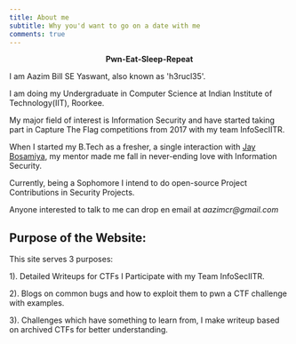 ```yaml
---
title: About me
subtitle: Why you'd want to go on a date with me
comments: true
---
```


<center><b>Pwn-Eat-Sleep-Repeat</b> </center>

I am Aazim Bill SE Yaswant, also known as 'h3rucl35'.

I am doing my Undergraduate in Computer Science at Indian Institute of Technology(IIT), Roorkee.

My major field of interest is Information Security and have started taking part in Capture The Flag competitions from 2017 with my team InfoSecIITR.

When I started my B.Tech as a fresher, a single interaction with [Jay Bosamiya](https://github.com/jaybosmiya), my mentor made me fall in never-ending love with Information Security.

Currently, being a Sophomore I intend to do open-source Project Contributions in Security Projects.


Anyone interested to talk to me can drop en email at _aazimcr@gmail.com_

## Purpose of the Website:
	
This site serves 3 purposes:

1). Detailed Writeups for CTFs I Participate with my Team InfoSecIITR.

2). Blogs on common bugs and how to exploit them to pwn a CTF challenge with examples.

3). Challenges which have something to learn from, I make writeup based on archived CTFs for better understanding.
